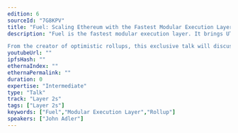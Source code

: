 ```yaml
---
edition: 6
sourceId: "7G8KPV"
title: "Fuel: Scaling Ethereum with the Fastest Modular Execution Layer"
description: "Fuel is the fastest modular execution layer. It brings UTXO-based parallel transaction execution, a more flexible transaction format, a more efficient virtual machine, and a superior vertically-integrated developer stack to Ethereum.

From the creator of optimistic rollups, this exclusive talk will discuss how users and developers will be able to leverage Fuel for global scale, without having to sacrifice decentralization or the security of Ethereum."
youtubeUrl: ""
ipfsHash: ""
ethernaIndex: ""
ethernaPermalink: ""
duration: 0
expertise: "Intermediate"
type: "Talk"
track: "Layer 2s"
tags: ["Layer 2s"]
keywords: ["Fuel","Modular Execution Layer","Rollup"]
speakers: ["John Adler"]
---
```

